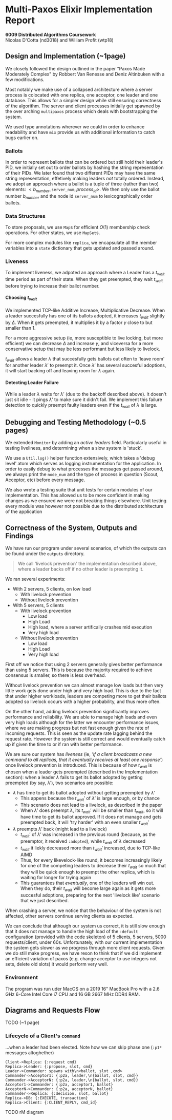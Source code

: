 # Multi-Paxos Elixir Implementation Report

**6009 Distributed Algorithms Coursework**  
Nicolas D'Cotta (nd3018) and William Profit (wtp18)

## Design and Implementation (~1page)

We closely followed the design outlined in the paper "Paxos Made Moderately
Complex" by Robbert Van Renesse and Deniz Altinbuken with a few
modifications.

Most notably we make use of a collapsed architecture where a server process
is colocated with one replica, one acceptor, one leader and one database.
This allows for a simpler design while still ensuring correctness of the
algorithm. The server and client processes initially get spawned by the over
arching `multipaxos` process which deals with bootstrapping the system.

We used type annotations wherever we could in order to enhance readability
and have `mix` provide us with additional information to catch bugs earlier
on.

### Ballots

In order to represent ballots that can be ordered but still hold their
leader's PID, we initially set out to order ballots by hashing the string
representation of their PIDs. We later found that two different PIDs may have
the same string representation, effetively making leaders _not_ totally
ordered. Instead, we adopt an approach where a ballot is a tuple of three
(rather than two) elements: $<b_{number}, \texttt{server\_num},
process_{id}>$. We then only use the ballot number $b_{number}$ and the node
id $\texttt{server\_num}$ to lexicographically order ballots.

### Data Structures

To store proposals, we use `Map`s for efficient $O(1)$ membership check
operations. For other states, we use `MapSet`s.

For more complex modules like `replica`, we encapsulate all the member
variables into a `state` dictionary that gets updated and passed around.

### Liveness

To implement liveness, we adpoted an approach where a Leader has a $t_{wait}$
time period as part of their state. When they get preempted, they wait
$t_{wait}$ before trying to increase their ballot number.

#### Choosing $t_{wait}$ 

We implemented TCP-like Additive Increase, Multiplicative Decrease. When a
leader succesfully has one of its ballots adopted, it increases $t_{wait}$
slightly by $\Delta$. When it gets preempted, it multiplies it by a factor
$\gamma$ close to but smaller than 1.

For a more aggressive setup (ie, more susceptible to live locking, but more
efficient) we can decrease $\Delta$ and increase $\gamma$, and viceversa for
a more conservative setup that may be less performant but less likely to
livelock.

$t_{wait}$ allows a leader $\lambda$ that succesfully gets ballots out often
to 'leave room' for another leader $\lambda'$ to preempt it. Once $\lambda'$
has several succesful adoptions, it will start backing off and leaving room
for $\lambda$ again.

#### Detecting Leader Failure

While a leader $\lambda$ waits for $\lambda'$ (due to the backoff described
above). It doesn't just sit idle - it pings $\lambda'$ to make sure it didn't
fail. We implement this failure detection to quickly preempt faulty leaders
even if the $t_{wait}$ of $\lambda$ is large.

## Debugging and Testing Methodology (~0.5 pages)

We extended `Monitor` by adding an _active leaders_ field. Particularly
useful in testing liveliness, and determining when a slow system is 'stuck'.

We use a `Util.log()` helper function extensively, which takes a 'debug
level' atom which serves as logging instrumentation for the application. In
order to easily debug to what processes the messages get passed around, we
always print the `node_num` and the type of process in question (Scout,
Acceptor, etc) before every message.

We also wrote a testing suite that unit tests for certain modules of our
implementation. This has allowed us to be more confident in making changes as
we ensured we were not breaking things elsewhere. Unit testing every module
was however not possible due to the distributed atchitecture of the
application

## Correctness of the System, Outputs and Findings

We have run our program under several scenarios, of which the outputs can be
found under the `outputs` directory.

> We call 'livelock prevention' the implementation described above, where a leader backs off if no other leader is preempting it.

We ran several experiments:
- With 2 servers, 5 clients, on low load
  - With livelock prevention
  - Without livelock prevention
- With 5 servers, 5 clients
  - With livelock prevention
    - Low load
    - High Load
    - High load, where a server artifically crashes mid execution
    - Very high load
  - Without livelock prevention
    - Low load
    - High Load
    - Very high load

First off we notice that using 2 servers generally gives better performance
than using 5 servers. This is because the majority required to achieve
consensus is smaller, so there is less overhead. 

Without livelock prevention we can almost manage low loads but then very
little work gets done under high and very high load. This is due to the fact
that under higher workloads, leaders are competing more to get their ballots
adopted so livelock occurs with a higher probability, and thus more often.

On the other hand, adding livelock prevention significantly improves
performance and reliability. We are able to manage high loads and even very
high loads although for the latter we encounter performance issues, where we
are making progress but not fast enough given the rate of incoming requests.
This is seen as the update rate lagging behind the request rate. However the
system is still correct and would eventually catch up if given the time to or
if ran with better performance.

We are sure our system has _liveness_ (ie, _'if a client broadcasts a new command to all replicas, that it eventually receives at least one response'_) once livelock prevention is introduced. This is because of how $t_{wait}$ is chosen when a leader gets preempted (described in the Implementation section): when a leader $\lambda$ fails to get its ballot adopted by getting preempted (by say, $\lambda'$), two scenarios are possible:
- $\lambda$ has time to get its ballot adopted without getting preempted by $\lambda'$
  - This appens because the $t_{wait}'$ of $\lambda'$ is large enough, or by chance
  - This scenario does not lead to a livelock, as described in the paper
  - When $\lambda'$ does preempt $\lambda$, its $t_{wait}'$ will be smaller than $t_{wait}$, so it will have time to get its ballot approved. If it does not manage and gets preempted back, it will 'try harder' with an even smaller $t_{wait}'$
- $\lambda$ preempts $\lambda'$ back (might lead to a livelock)
  - $t_{wait}'$ of $\lambda'$ was increased in the previous round (because, as the preemptor, it received `:adopted`), while $t_{wait}$ of $\lambda$ decreased
  - $t_{wait}$ it liekly decreased more than $t_{wait}'$ increased, due to TCP-like AIMD
  - Thus, for every likevelock-like round, it becomes increasingly likely for one of the competing leaders to decrease their $t_{wait}$ so much that they will be quick enough to preempt the other replica, which is waiting for longer for trying again
  - This guarantees that _eventually_, one of the leaders will win out. When they do, their $t_{wait}$ will become large again as it gets more succesful adoptions, preparing for the next 'livelock like' scenario that we just described.

When crashing a server, we notice that the behaviour of the system is not
affected, other servers continue serving clients as expected.

We can conclude that although our system us correct, it is still slow enough
that it does not manage to handle the high load of the `:default` configuration
(provided with the code skeleton) of 5 clients, 5 servers, 5000
requests/client, under 60s. Unfortunately, with our current implementation
the system gets slower as we progress through more client requests. Given we
do still make progress, we have reson to think that if we did implement an
efficient variation of paxos (e.g. change acceptor to use integers not sets,
delete old slots) it would perform very well.


### Environment

The program was run uder MacOS on a 2019 16" MacBook Pro with a 2.6 GHz
6-Core Intel Core i7 CPU and 16 GB 2667 MHz DDR4 RAM.

## Diagrams and Requests Flow

TODO (~1 page)

### Lifecycle of a Client's `command`

...when a leader had been elected. Note how we can skip phase one (`:p1*` messages altoghether)
```sequence
Client->Replica: {:request cmd}
Replica->Leader: {:propose, slot, cmd}
Leader->Commander: spawns with\n<ballot, slot ,cmd>
Commander->Acceptor1: {:p2a, leader,\n{ballot, slot, cmd}}
Commander->AcceptorN: {:p2a, leader,\n{ballot, slot, cmd}}
Acceptor1->Commander: {:p2a, acceptor1, ballot}
AcceptorN->Commander: {:p2a, acceptorN, ballot}
Commander->Replica: {:decision, slot, ballot}
Replica->DB: {:EXECUTE, transaction}
Replica->Client: {:CLIENT_REPLY, cmd_id}
```

TODO rM diagram